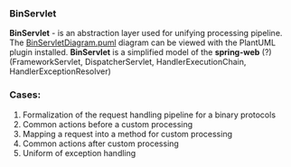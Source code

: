 ### BinServlet
**BinServlet** - is an abstraction layer used for unifying processing pipeline.
The [BinServletDiagram.puml](https://github.com/alexkolundev/java-bin-servlet/blob/master/bin-servlet/BinServletDiagram.puml) 
diagram can be viewed with the PlantUML plugin installed.
**BinServlet** is a simplified model of the **spring-web** (?) (FrameworkServlet, DispatcherServlet, HandlerExecutionChain, HandlerExceptionResolver)

### Cases:
1. Formalization of the request handling pipeline for a binary protocols
2. Common actions before a custom processing
3. Mapping a request into a method for custom processing
4. Common actions after custom processing
5. Uniform of exception handling